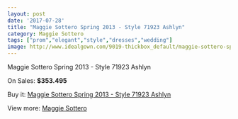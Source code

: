 ```yaml
---
layout: post
date: '2017-07-28'
title: "Maggie Sottero Spring 2013 - Style 71923 Ashlyn"
category: Maggie Sottero
tags: ["prom","elegant","style","dresses","wedding"]
image: http://www.idealgown.com/9019-thickbox_default/maggie-sottero-spring-2013-style-71923-ashlyn.jpg
---
```

Maggie Sottero Spring 2013 - Style 71923 Ashlyn

On Sales: **$353.495**
<a href="https://www.idealgown.com/en/maggie-sottero/3753-maggie-sottero-spring-2013-style-71923-ashlyn.html"><amp-img layout="responsive" width="600" height="600" src="//www.idealgown.com/9019-thickbox_default/maggie-sottero-spring-2013-style-71923-ashlyn.jpg" alt="Maggie Sottero Spring 2013 - Style 71923 Ashlyn 0" /></a>
<a href="https://www.idealgown.com/en/maggie-sottero/3753-maggie-sottero-spring-2013-style-71923-ashlyn.html"><amp-img layout="responsive" width="600" height="600" src="//www.idealgown.com/9018-thickbox_default/maggie-sottero-spring-2013-style-71923-ashlyn.jpg" alt="Maggie Sottero Spring 2013 - Style 71923 Ashlyn 1" /></a>

Buy it: [Maggie Sottero Spring 2013 - Style 71923 Ashlyn](https://www.idealgown.com/en/maggie-sottero/3753-maggie-sottero-spring-2013-style-71923-ashlyn.html "Maggie Sottero Spring 2013 - Style 71923 Ashlyn")

View more: [Maggie Sottero](https://www.idealgown.com/en/45-maggie-sottero "Maggie Sottero")